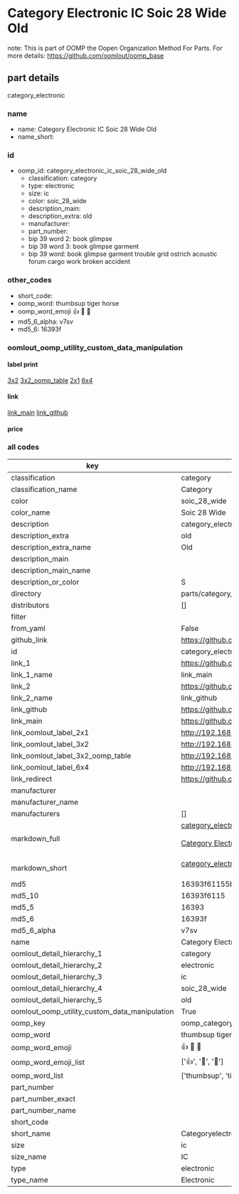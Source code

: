 # Category Electronic IC Soic 28 Wide Old  

note: This is part of OOMP the Oopen Organization Method For Parts. For more details: https://github.com/oomlout/oomp_base

##  part details
  



category_electronic



### name
* name: Category Electronic IC Soic 28 Wide Old
* name_short: 
### id
* oomp_id: category_electronic_ic_soic_28_wide_old
  * classification: category
  * type: electronic
  * size: ic
  * color: soic_28_wide
  * description_main: 
  * description_extra: old
  * manufacturer: 
  * part_number: 
  * bip 39 word 2: book glimpse
  * bip 39 word 3: book glimpse garment
  * bip 39 word: book glimpse garment trouble grid ostrich acoustic forum cargo work broken accident

### other_codes
* short_code: 
* oomp_word: thumbsup tiger horse
* oomp_word_emoji :thumbsup: :tiger: :horse:
* md5_6_alpha: v7sv
* md5_6: 16393f






### oomlout_oomp_utility_custom_data_manipulation
#### label print
[3x2](http://192.168.1.245:1112/?label=oomp%20v7sv)
[3x2_oomp_table](http://192.168.1.108:1112/?label=oomp%20v7sv)
[2x1](http://192.168.1.242:1112/?label=oomp%20v7sv)
[6x4](http://192.168.1.55:1112/?label=oomp%20v7sv)    

#### link

[link_main](https://github.com/oomlout/oomlout_oomp_version_1_messy/tree/main/parts/category_electronic_ic_soic_28_wide_old) [link_github](https://github.com/oomlout/oomlout_oomp_version_1_messy/tree/main/parts/category_electronic_ic_soic_28_wide_old)                             

#### price







### all codes 
| key | value |  
| --- | --- |  
| classification | category |  
| classification_name | Category |  
| color | soic_28_wide |  
| color_name | Soic 28 Wide |  
| description | category_electronic |  
| description_extra | old |  
| description_extra_name | Old |  
| description_main |  |  
| description_main_name |  |  
| description_or_color | S  |  
| directory | parts/category_electronic_ic_soic_28_wide_old |  
| distributors | [] |  
| filter |  |  
| from_yaml | False |  
| github_link | https://github.com/oomlout/oomlout_oomp_part_src/tree/main/parts/category_electronic_ic_soic_28_wide_old |  
| id | category_electronic_ic_soic_28_wide_old |  
| link_1 | https://github.com/oomlout/oomlout_oomp_version_1_messy/tree/main/parts/category_electronic_ic_soic_28_wide_old |  
| link_1_name | link_main |  
| link_2 | https://github.com/oomlout/oomlout_oomp_version_1_messy/tree/main/parts/category_electronic_ic_soic_28_wide_old |  
| link_2_name | link_github |  
| link_github | https://github.com/oomlout/oomlout_oomp_version_1_messy/tree/main/parts/category_electronic_ic_soic_28_wide_old |  
| link_main | https://github.com/oomlout/oomlout_oomp_version_1_messy/tree/main/parts/category_electronic_ic_soic_28_wide_old |  
| link_oomlout_label_2x1 | http://192.168.1.242:1112/?label=oomp%20v7sv |  
| link_oomlout_label_3x2 | http://192.168.1.245:1112/?label=oomp%20v7sv |  
| link_oomlout_label_3x2_oomp_table | http://192.168.1.108:1112/?label=oomp%20v7sv |  
| link_oomlout_label_6x4 | http://192.168.1.55:1112/?label=oomp%20v7sv |  
| link_redirect | https://github.com/oomlout/oomlout_oomp_version_1_messy/tree/main/parts/category_electronic_ic_soic_28_wide_old |  
| manufacturer |  |  
| manufacturer_name |  |  
| manufacturers | [] |  
| markdown_full | [category_electronic_ic_soic_28_wide_old](none)<br>[](none)<br>[Category Electronic Ic Soic 28 Wide Old](none)<br><br> |  
| markdown_short | [category_electronic_ic_soic_28_wide_old](none)<br><br> |  
| md5 | 16393f61155ba04273b33e90bfd8c8cc |  
| md5_10 | 16393f6115 |  
| md5_5 | 16393 |  
| md5_6 | 16393f |  
| md5_6_alpha | v7sv |  
| name | Category Electronic IC Soic 28 Wide Old |  
| oomlout_detail_hierarchy_1 | category |  
| oomlout_detail_hierarchy_2 | electronic |  
| oomlout_detail_hierarchy_3 | ic |  
| oomlout_detail_hierarchy_4 | soic_28_wide |  
| oomlout_detail_hierarchy_5 | old |  
| oomlout_oomp_utility_custom_data_manipulation | True |  
| oomp_key | oomp_category_electronic_ic_soic_28_wide_old |  
| oomp_word | thumbsup tiger horse |  
| oomp_word_emoji | :thumbsup: :tiger: :horse: |  
| oomp_word_emoji_list | [':thumbsup:', ':tiger:', ':horse:'] |  
| oomp_word_list | ['thumbsup', 'tiger', 'horse'] |  
| part_number |  |  
| part_number_exact |  |  
| part_number_name |  |  
| short_code |  |  
| short_name | Categoryelectronic |  
| size | ic |  
| size_name | IC |  
| type | electronic |  
| type_name | Electronic |  

